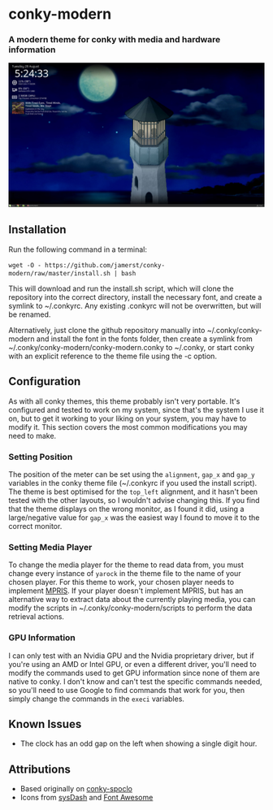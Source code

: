 # conky-modern
### A modern theme for conky with media and hardware information

![conky-modern preview](preview.jpg)

## Installation
Run the following command in a terminal:
```
wget -O - https://github.com/jamerst/conky-modern/raw/master/install.sh | bash
``` 
This will download and run the install.sh script, which will clone the repository into the correct directory, install the necessary font, and create a symlink to ~/.conkyrc. Any existing .conkyrc will not be overwritten, but will be renamed.

Alternatively, just clone the github repository manually into ~/.conky/conky-modern and install the font in the fonts folder, then create a symlink from ~/.conky/conky-modern/conky-modern.conky to ~/.conky, or start conky with an explicit reference to the theme file using the -c option.

## Configuration
As with all conky themes, this theme probably isn't very portable. It's configured and tested to work on my system, since that's the system I use it on, but to get it working to your liking on your system, you may have to modify it. This section covers the most common modifications you may need to make.

### Setting Position
The position of the meter can be set using the ```alignment```, ```gap_x``` and ```gap_y``` variables in the conky theme file (~/.conkyrc if you used the install script). The theme is best optimised for the ```top_left``` alignment, and it hasn't been tested with the other layouts, so I wouldn't advise changing this. If you find that the theme displays on the wrong monitor, as I found it did, using a large/negative value for ```gap_x``` was the easiest way I found to move it to the correct monitor.

### Setting Media Player
To change the media player for the theme to read data from, you must change every instance of ```yarock``` in the theme file to the name of your chosen player. For this theme to work, your chosen player needs to implement [MPRIS](https://specifications.freedesktop.org/mpris-spec/latest/). If your player doesn't implement MPRIS, but has an alternative way to extract data about the currently playing media, you can modify the scripts in ~/.conky/conky-modern/scripts to perform the data retrieval actions.

### GPU Information
I can only test with an Nvidia GPU and the Nvidia proprietary driver, but if you're using an AMD or Intel GPU, or even a different driver, you'll need to modify the commands used to get GPU information since none of them are native to conky. I don't know and can't test the specific commands needed, so you'll need to use Google to find commands that work for you, then simply change the commands in the ```execi``` variables.

## Known Issues
- The clock has an odd gap on the left when showing a single digit hour.

## Attributions
- Based originally on [conky-spoclo](https://github.com/Dacha204/conky-spoclo)
- Icons from [sysDash](https://github.com/MarcoPixel/SysDash) and [Font Awesome](https://fontawesome.com/)
